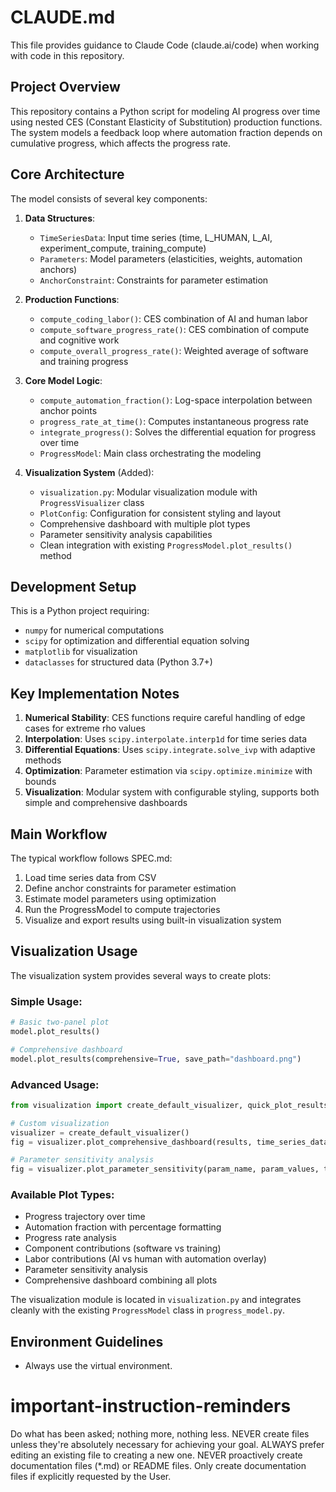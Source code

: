 # CLAUDE.md

This file provides guidance to Claude Code (claude.ai/code) when working with code in this repository.

## Project Overview

This repository contains a Python script for modeling AI progress over time using nested CES (Constant Elasticity of Substitution) production functions. The system models a feedback loop where automation fraction depends on cumulative progress, which affects the progress rate.

## Core Architecture

The model consists of several key components:

1. **Data Structures**:
   - `TimeSeriesData`: Input time series (time, L_HUMAN, L_AI, experiment_compute, training_compute)
   - `Parameters`: Model parameters (elasticities, weights, automation anchors)
   - `AnchorConstraint`: Constraints for parameter estimation

2. **Production Functions**:
   - `compute_coding_labor()`: CES combination of AI and human labor
   - `compute_software_progress_rate()`: CES combination of compute and cognitive work
   - `compute_overall_progress_rate()`: Weighted average of software and training progress

3. **Core Model Logic**:
   - `compute_automation_fraction()`: Log-space interpolation between anchor points
   - `progress_rate_at_time()`: Computes instantaneous progress rate
   - `integrate_progress()`: Solves the differential equation for progress over time
   - `ProgressModel`: Main class orchestrating the modeling

4. **Visualization System** (Added):
   - `visualization.py`: Modular visualization module with `ProgressVisualizer` class
   - `PlotConfig`: Configuration for consistent styling and layout
   - Comprehensive dashboard with multiple plot types
   - Parameter sensitivity analysis capabilities
   - Clean integration with existing `ProgressModel.plot_results()` method

## Development Setup

This is a Python project requiring:
- `numpy` for numerical computations
- `scipy` for optimization and differential equation solving
- `matplotlib` for visualization
- `dataclasses` for structured data (Python 3.7+)

## Key Implementation Notes

1. **Numerical Stability**: CES functions require careful handling of edge cases for extreme rho values
2. **Interpolation**: Uses `scipy.interpolate.interp1d` for time series data
3. **Differential Equations**: Uses `scipy.integrate.solve_ivp` with adaptive methods
4. **Optimization**: Parameter estimation via `scipy.optimize.minimize` with bounds
5. **Visualization**: Modular system with configurable styling, supports both simple and comprehensive dashboards

## Main Workflow

The typical workflow follows SPEC.md:
1. Load time series data from CSV
2. Define anchor constraints for parameter estimation
3. Estimate model parameters using optimization
4. Run the ProgressModel to compute trajectories
5. Visualize and export results using built-in visualization system

## Visualization Usage

The visualization system provides several ways to create plots:

### Simple Usage:
```python
# Basic two-panel plot
model.plot_results()

# Comprehensive dashboard
model.plot_results(comprehensive=True, save_path="dashboard.png")
```

### Advanced Usage:
```python
from visualization import create_default_visualizer, quick_plot_results

# Custom visualization
visualizer = create_default_visualizer()
fig = visualizer.plot_comprehensive_dashboard(results, time_series_data)

# Parameter sensitivity analysis
fig = visualizer.plot_parameter_sensitivity(param_name, param_values, trajectories, times)
```

### Available Plot Types:
- Progress trajectory over time
- Automation fraction with percentage formatting
- Progress rate analysis
- Component contributions (software vs training)
- Labor contributions (AI vs human with automation overlay)
- Parameter sensitivity analysis
- Comprehensive dashboard combining all plots

The visualization module is located in `visualization.py` and integrates cleanly with the existing `ProgressModel` class in `progress_model.py`.

## Environment Guidelines

- Always use the virtual environment.

# important-instruction-reminders
Do what has been asked; nothing more, nothing less.
NEVER create files unless they're absolutely necessary for achieving your goal.
ALWAYS prefer editing an existing file to creating a new one.
NEVER proactively create documentation files (*.md) or README files. Only create documentation files if explicitly requested by the User.